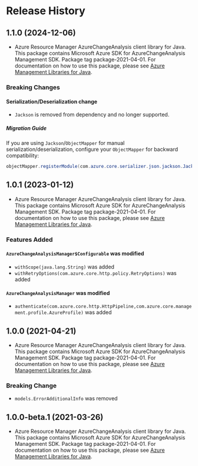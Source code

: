 # Release History

## 1.1.0 (2024-12-06)

- Azure Resource Manager AzureChangeAnalysis client library for Java. This package contains Microsoft Azure SDK for AzureChangeAnalysis Management SDK.  Package tag package-2021-04-01. For documentation on how to use this package, please see [Azure Management Libraries for Java](https://aka.ms/azsdk/java/mgmt).

### Breaking Changes

#### Serialization/Deserialization change

- `Jackson` is removed from dependency and no longer supported.

##### Migration Guide

If you are using `Jackson`/`ObjectMapper` for manual serialization/deserialization, configure your `ObjectMapper` for backward compatibility:
```java
objectMapper.registerModule(com.azure.core.serializer.json.jackson.JacksonJsonProvider.getJsonSerializableDatabindModule());
```

## 1.0.1 (2023-01-12)

- Azure Resource Manager AzureChangeAnalysis client library for Java. This package contains Microsoft Azure SDK for AzureChangeAnalysis Management SDK.  Package tag package-2021-04-01. For documentation on how to use this package, please see [Azure Management Libraries for Java](https://aka.ms/azsdk/java/mgmt).

### Features Added

#### `AzureChangeAnalysisManager$Configurable` was modified

* `withScope(java.lang.String)` was added
* `withRetryOptions(com.azure.core.http.policy.RetryOptions)` was added

#### `AzureChangeAnalysisManager` was modified

* `authenticate(com.azure.core.http.HttpPipeline,com.azure.core.management.profile.AzureProfile)` was added

## 1.0.0 (2021-04-21)

- Azure Resource Manager AzureChangeAnalysis client library for Java. This package contains Microsoft Azure SDK for AzureChangeAnalysis Management SDK.  Package tag package-2021-04-01. For documentation on how to use this package, please see [Azure Management Libraries for Java](https://aka.ms/azsdk/java/mgmt).

### Breaking Change

* `models.ErrorAdditionalInfo` was removed

## 1.0.0-beta.1 (2021-03-26)

- Azure Resource Manager AzureChangeAnalysis client library for Java. This package contains Microsoft Azure SDK for AzureChangeAnalysis Management SDK.  Package tag package-2021-04-01. For documentation on how to use this package, please see [Azure Management Libraries for Java](https://aka.ms/azsdk/java/mgmt).


